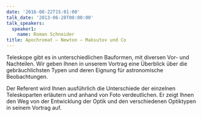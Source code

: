 ```yaml
---
date: '2016-08-22T15:01:00'
talk_date: '2013-06-28T00:00:00'
talk_speakers:
  speaker1:
    name: Roman Schneider
title: Apochromat – Newton – Maksutov und Co
---
```


Teleskope gibt es in unterschiedlichen Bauformen, mit diversen Vor- und Nachteilen. Wir geben Ihnen in unserem Vortrag eine Überblick über die gebräuchlichsten Typen und deren Eignung für astronomische Beobachtungen.

Der Referent wird Ihnen ausführlich die Unterschiede der einzelnen Teleskoparten erläutern und anhand von Foto verdeutlichen. Er zeigt Ihnen den Weg von der Entwicklung der Optik und den verschiedenen Optiktypen in seinem Vortrag auf.